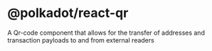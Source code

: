 # @polkadot/react-qr

A Qr-code component that allows for the transfer of addresses and transaction payloads to and from external readers